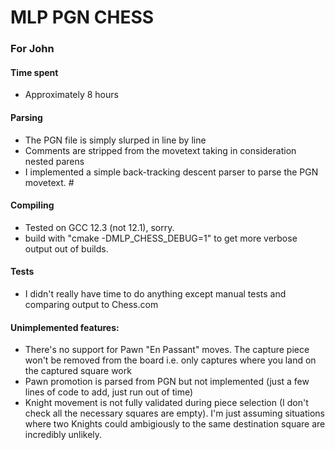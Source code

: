 

# MLP PGN CHESS
### For John

#### Time spent
* Approximately 8 hours

#### Parsing

* The PGN file is simply slurped in line by line
* Comments are stripped from the movetext taking in consideration nested parens
* I implemented a simple back-tracking descent parser to parse the PGN movetext. #

#### Compiling
* Tested on GCC 12.3 (not 12.1), sorry.
* build with "cmake -DMLP_CHESS_DEBUG=1" to get more verbose output out of builds.

#### Tests
* I didn't really have time to do anything except manual tests and comparing output to Chess.com

#### Unimplemented features:
* There's no support for Pawn "En Passant" moves. The capture piece won't be removed from the board i.e. only captures where you land on the captured square work
* Pawn promotion is parsed from PGN but not implemented (just a few lines of code to add, just run out of time)
* Knight movement is not fully validated during piece selection (I don't check all the necessary squares are empty). I'm just assuming situations where two Knights could ambigiously  to the same destination square are incredibly unlikely.
